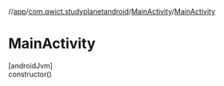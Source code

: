 //[app](../../../index.md)/[com.qwict.studyplanetandroid](../index.md)/[MainActivity](index.md)/[MainActivity](-main-activity.md)

# MainActivity

[androidJvm]\
constructor()
